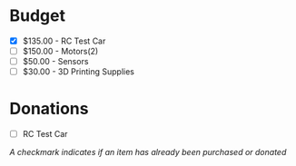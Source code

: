 # Budget

- [x] $135.00 - RC Test Car
- [ ] $150.00 - Motors(2)
- [ ]  $50.00 - Sensors
- [ ]  $30.00 - 3D Printing Supplies

# Donations
- [ ] RC Test Car

*A checkmark indicates if an item has already been purchased or donated*
